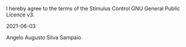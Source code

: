 I hereby agree to the terms of the Stimulus Control GNU General Public Licence v3.

2021-06-03

Angelo Augusto Silva Sampaio
